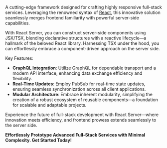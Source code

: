A cutting-edge framework designed for crafting highly responsive full-stack services. Leveraging the renowned syntax of [React](https://react.dev/), this innovative solution seamlessly merges frontend familiarity with powerful server-side capabilities.

With React Server, you can construct server-side components using JSX/TSX, blending declarative structures with a reactive lifecycle—a hallmark of the beloved React library. Harnessing TSX under the hood, you can effortlessly embrace a component-driven approach on the server side.

Key Features:

- **GraphQL Integration**: Utilize GraphQL for dependable transport and a modern API interface, enhancing data exchange efficiency and flexibility.
- **Real-Time Updates**: Employ PubSub for real-time state updates, ensuring seamless synchronization across all client applications.
- **Modular Architecture**: Embrace inherent modularity, simplifying the creation of a robust ecosystem of reusable components—a foundation for scalable and adaptable projects.

Experience the future of full-stack development with React Server—where innovation meets efficiency, and frontend prowess extends seamlessly to the server side.

**Effortlessly Prototype Advanced Full-Stack Services with Minimal Complexity. Get Started Today!**
